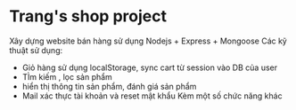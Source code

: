 # Trang's shop project
Xây dựng website bán hàng sử dụng Nodejs + Express + Mongoose
Các kỹ thuật sử dụng: 
- Giỏ hàng sử dụng localStorage, sync cart từ session vào DB của user
- TÌm kiếm , lọc sản phẩm
- hiển thị thông tin sản phẩm, đánh giá sản phẩm
- Mail xác thực tài khoản và reset mật khẩu
Kèm một số chức năng khác
